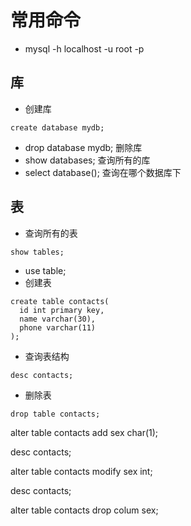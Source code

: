 # 常用命令
* mysql -h localhost -u root -p 

## 库
* 创建库
```
create database mydb; 
``` 
* drop database mydb; 删除库
* show databases; 查询所有的库
* select database(); 查询在哪个数据库下

## 表
* 查询所有的表
```
show tables;
```
* use table;
* 创建表
```
create table contacts(
  id int primary key,
  name varchar(30),
  phone varchar(11)
);
```
* 查询表结构
```
desc contacts;
```
* 删除表
```
drop table contacts;
```
alter table contacts add sex char(1);

desc contacts;

alter table contacts modify sex int;

desc contacts;

alter table contacts drop colum sex;

